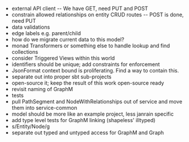 - external API client -- We have GET, need PUT and POST
- constrain allowed relationships on entity CRUD routes -- POST is done, need PUT
- data validations
- edge labels e.g. parent/child
- how do we migrate current data to this model?
- monad Transformers or something else to handle lookup and find collections
- consider Triggered Views within this world
- identifiers should be unique; add constraints for enforcement
- JsonFormat context bound is proliferating. Find a way to contain this.
- separate out into proper sbt sub-projects
- open-source it; keep the result of this work open-source ready
- revisit naming of GraphM
- tests
- pull PathSegment and NodeWithRelationships out of service and move them into service-common
- model should be more like an example project, less janrain specific
- add type level tests for GraphM linking (shapeless' illtyped)
- s/Entity/Node/g
- separate out typed and untyped access for GraphM and Graph
